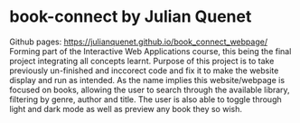 # book-connect by Julian Quenet
Github pages: https://julianquenet.github.io/book_connect_webpage/
Forming part of the Interactive Web Applications course, this being the final project integrating all concepts learnt.
Purpose of this project is to take previously un-finished and inccorect code and fix it to make the website display and run as intended.
As the name implies this website/webpage is focused on books, allowing the user to search through the available library, filtering by genre, author and title. The user is also able to toggle through light and dark mode as well as preview any book they so wish.
